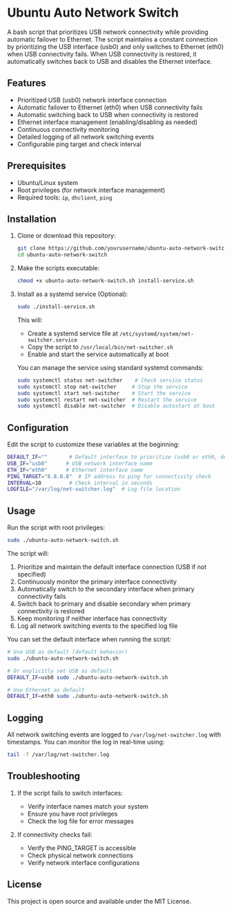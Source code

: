 # Ubuntu Auto Network Switch

A bash script that prioritizes USB network connectivity while providing automatic failover to Ethernet. The script maintains a constant connection by prioritizing the USB interface (usb0) and only switches to Ethernet (eth0) when USB connectivity fails. When USB connectivity is restored, it automatically switches back to USB and disables the Ethernet interface.

## Features

- Prioritized USB (usb0) network interface connection
- Automatic failover to Ethernet (eth0) when USB connectivity fails
- Automatic switching back to USB when connectivity is restored
- Ethernet interface management (enabling/disabling as needed)
- Continuous connectivity monitoring
- Detailed logging of all network switching events
- Configurable ping target and check interval

## Prerequisites

- Ubuntu/Linux system
- Root privileges (for network interface management)
- Required tools: `ip`, `dhclient`, `ping`

## Installation

1. Clone or download this repository:
   ```bash
   git clone https://github.com/yourusername/ubuntu-auto-network-switch.git
   cd ubuntu-auto-network-switch
   ```

2. Make the scripts executable:
   ```bash
   chmod +x ubuntu-auto-network-switch.sh install-service.sh
   ```

3. Install as a systemd service (Optional):
   ```bash
   sudo ./install-service.sh
   ```
   This will:
   - Create a systemd service file at `/etc/systemd/system/net-switcher.service`
   - Copy the script to `/usr/local/bin/net-switcher.sh`
   - Enable and start the service automatically at boot

   You can manage the service using standard systemd commands:
   ```bash
   sudo systemctl status net-switcher    # Check service status
   sudo systemctl stop net-switcher     # Stop the service
   sudo systemctl start net-switcher    # Start the service
   sudo systemctl restart net-switcher  # Restart the service
   sudo systemctl disable net-switcher  # Disable autostart at boot
   ```

## Configuration

Edit the script to customize these variables at the beginning:

```bash
DEFAULT_IF=""       # Default interface to prioritize (usb0 or eth0, defaults to USB if not set)
USB_IF="usb0"      # USB network interface name
ETH_IF="eth0"      # Ethernet interface name
PING_TARGET="8.8.8.8"  # IP address to ping for connectivity check
INTERVAL=10         # Check interval in seconds
LOGFILE="/var/log/net-switcher.log"  # Log file location
```

## Usage

Run the script with root privileges:

```bash
sudo ./ubuntu-auto-network-switch.sh
```

The script will:
1. Prioritize and maintain the default interface connection (USB if not specified)
2. Continuously monitor the primary interface connectivity
3. Automatically switch to the secondary interface when primary connectivity fails
4. Switch back to primary and disable secondary when primary connectivity is restored
5. Keep monitoring if neither interface has connectivity
6. Log all network switching events to the specified log file

You can set the default interface when running the script:

```bash
# Use USB as default (default behavior)
sudo ./ubuntu-auto-network-switch.sh

# Or explicitly set USB as default
DEFAULT_IF=usb0 sudo ./ubuntu-auto-network-switch.sh

# Use Ethernet as default
DEFAULT_IF=eth0 sudo ./ubuntu-auto-network-switch.sh
```

## Logging

All network switching events are logged to `/var/log/net-switcher.log` with timestamps. You can monitor the log in real-time using:

```bash
tail -f /var/log/net-switcher.log
```

## Troubleshooting

1. If the script fails to switch interfaces:
   - Verify interface names match your system
   - Ensure you have root privileges
   - Check the log file for error messages

2. If connectivity checks fail:
   - Verify the PING_TARGET is accessible
   - Check physical network connections
   - Verify network interface configurations

## License

This project is open source and available under the MIT License.